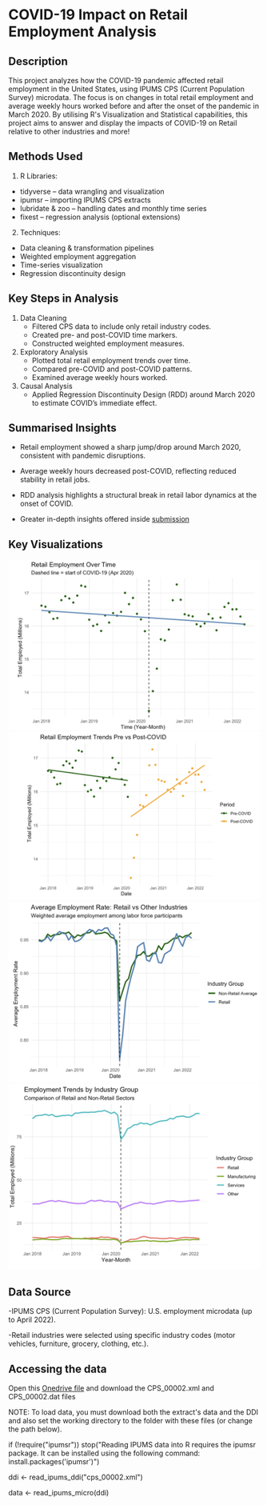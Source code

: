 <h1>COVID-19 Impact on Retail Employment Analysis</h1>

<h2>Description</h2>
This project analyzes how the COVID-19 pandemic affected retail employment in the United States, using IPUMS CPS (Current Population Survey) microdata. The focus is on changes in total retail employment and average weekly hours worked before and after the onset of the pandemic in March 2020. By utilising R's Visualization and Statistical capabilities, this project aims to answer and display the impacts of COVID-19 on Retail relative to other industries and more!

<h2>Methods Used</h2>

1. R Libraries:
  - tidyverse – data wrangling and visualization
  - ipumsr – importing IPUMS CPS extracts
  - lubridate & zoo – handling dates and monthly time series
  - fixest – regression analysis (optional extensions)
2. Techniques:
  - Data cleaning & transformation pipelines
  - Weighted employment aggregation
  - Time-series visualization
  - Regression discontinuity design

<h2>Key Steps in Analysis</h2>

1. Data Cleaning
   - Filtered CPS data to include only retail industry codes.
   - Created pre- and post-COVID time markers.
   - Constructed weighted employment measures.
2. Exploratory Analysis
   - Plotted total retail employment trends over time.
   - Compared pre-COVID and post-COVID patterns.
   - Examined average weekly hours worked.
3. Causal Analysis
   - Applied Regression Discontinuity Design (RDD) around March 2020 to estimate COVID’s immediate effect.
  
<h2>Summarised Insights</h2>

- Retail employment showed a sharp jump/drop around March 2020, consistent with pandemic disruptions.

- Average weekly hours decreased post-COVID, reflecting reduced stability in retail jobs.

- RDD analysis highlights a structural break in retail labor dynamics at the onset of COVID.

- Greater in-depth insights offered inside [submission](https://github.com/a-paija/Covid-19-Retail-Employment/blob/main/Data%20Translation%20Submission.html)

<h2>Key Visualizations</h2>

![Retail](https://github.com/a-paija/Covid-19-Retail-Employment/blob/main/images/retail1.png)
![Retail](https://github.com/a-paija/Covid-19-Retail-Employment/blob/main/images/retail2.png)
![Retail](https://github.com/a-paija/Covid-19-Retail-Employment/blob/main/images/retail3.png)
![Retail](https://github.com/a-paija/Covid-19-Retail-Employment/blob/main/images/retail4.png)

<h2>Data Source</h2>

-IPUMS CPS (Current Population Survey): U.S. employment microdata (up to April 2022).

-Retail industries were selected using specific industry codes (motor vehicles, furniture, grocery, clothing, etc.).

<h2>Accessing the data</h2>

Open this [Onedrive file](https://1drv.ms/f/c/29fff340824080b8/EjyyA1L9QaRKrMafD4q6xRgBWSoQd0Vklob7GPF4cgNWkQ?e=G3TXDo) and download the CPS_00002.xml and CPS_00002.dat files

NOTE: To load data, you must download both the extract's data and the DDI and also set the working directory to the folder with these files (or change the path below).

if (!require("ipumsr")) stop("Reading IPUMS data into R requires the ipumsr package. It can be installed using the following command: install.packages('ipumsr')")

ddi <- read_ipums_ddi("cps_00002.xml")

data <- read_ipums_micro(ddi)
